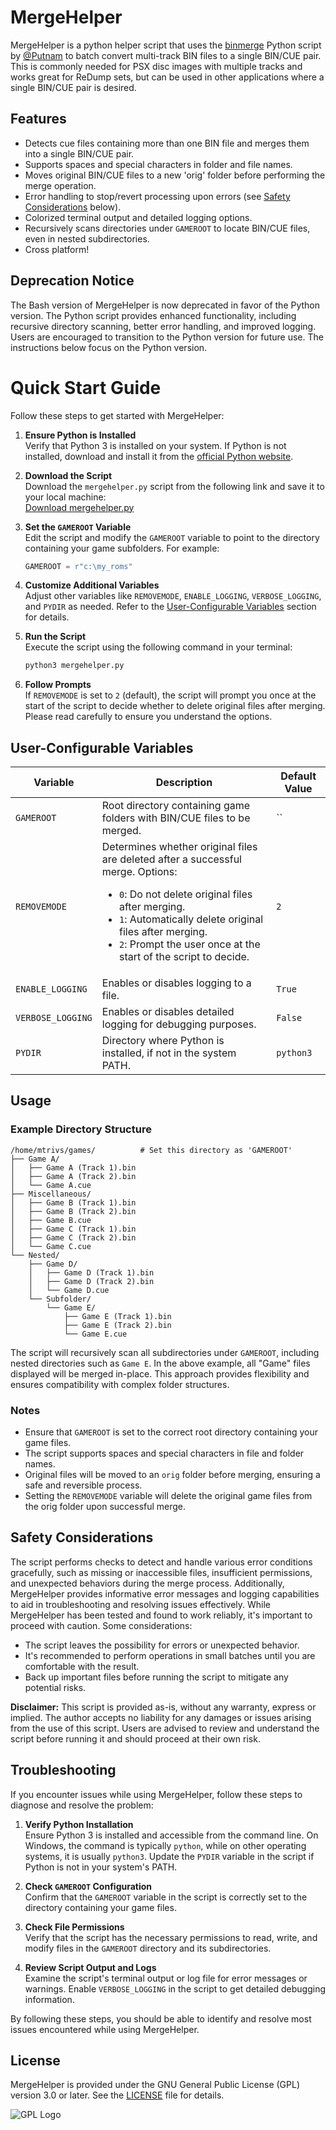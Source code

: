 # MergeHelper
MergeHelper is a python helper script that uses the [binmerge](https://github.com/putnam/binmerge) Python script by [@Putnam](https://github.com/putnam) to batch convert multi-track BIN files to a single BIN/CUE pair. This is commonly needed for PSX disc images with multiple tracks and works great for ReDump sets, but can be used in other applications where a single BIN/CUE pair is desired.

## Features
- Detects cue files containing more than one BIN file and merges them into a single BIN/CUE pair.
- Supports spaces and special characters in folder and file names.
- Moves original BIN/CUE files to a new 'orig' folder before performing the merge operation.
- Error handling to stop/revert processing upon errors (see [Safety Considerations](#safety) below).
- Colorized terminal output and detailed logging options.
- Recursively scans directories under `GAMEROOT` to locate BIN/CUE files, even in nested subdirectories.
- Cross platform!

## Deprecation Notice
The Bash version of MergeHelper is now deprecated in favor of the Python version. The Python script provides enhanced functionality, including recursive directory scanning, better error handling, and improved logging. Users are encouraged to transition to the Python version for future use. The instructions below focus on the Python version.

# Quick Start Guide

Follow these steps to get started with MergeHelper:
1. **Ensure Python is Installed**  
   Verify that Python 3 is installed on your system. If Python is not installed, download and install it from the [official Python website](https://www.python.org/downloads/).

2. **Download the Script**  
   Download the `mergehelper.py` script from the following link and save it to your local machine:  
   [Download mergehelper.py](https://raw.githubusercontent.com/mtrivs/MergeHelper/main/mergehelper.py)

3. **Set the `GAMEROOT` Variable**  
   Edit the script and modify the `GAMEROOT` variable to point to the directory containing your game subfolders. For example:  
   ```python
   GAMEROOT = r"c:\my_roms"
   ```

4. **Customize Additional Variables**  
   Adjust other variables like `REMOVEMODE`, `ENABLE_LOGGING`, `VERBOSE_LOGGING`, and `PYDIR` as needed. Refer to the [User-Configurable Variables](#vars) section for details.

5. **Run the Script**  
   Execute the script using the following command in your terminal:  
   ```bash
   python3 mergehelper.py
   ```

6. **Follow Prompts**  
   If `REMOVEMODE` is set to `2` (default), the script will prompt you once at the start of the script to decide whether to delete original files after merging. Please read carefully to ensure you understand the options.

<a id="vars"></a>
## User-Configurable Variables

| Variable         | Description                                                                 | Default Value                                                                 |
|------------------|-----------------------------------------------------------------------------|-------------------------------------------------------------------------------|
| `GAMEROOT`       | Root directory containing game folders with BIN/CUE files to be merged.     | ``         |
| `REMOVEMODE`     | Determines whether original files are deleted after a successful merge. Options: <ul><li>`0`: Do not delete original files after merging.</li><li> `1`: Automatically delete original files after merging.</li><li> `2`: Prompt the user once at the start of the script to decide.</li> |`2`|
| `ENABLE_LOGGING` | Enables or disables logging to a file.                                     | `True`                                                                       |
| `VERBOSE_LOGGING`| Enables or disables detailed logging for debugging purposes.               | `False`                                                                      |
| `PYDIR`          | Directory where Python is installed, if not in the system PATH.            | `python3`                                                           |

## Usage

### Example Directory Structure
```
/home/mtrivs/games/          # Set this directory as 'GAMEROOT'
├── Game A/
│   ├── Game A (Track 1).bin
│   ├── Game A (Track 2).bin
│   └── Game A.cue
├── Miscellaneous/
│   ├── Game B (Track 1).bin
│   ├── Game B (Track 2).bin
│   ├── Game B.cue
│   ├── Game C (Track 1).bin
│   ├── Game C (Track 2).bin
│   └── Game C.cue
└── Nested/
    ├── Game D/
    │   ├── Game D (Track 1).bin
    │   ├── Game D (Track 2).bin
    │   └── Game D.cue
    └── Subfolder/
        └── Game E/
            ├── Game E (Track 1).bin
            ├── Game E (Track 2).bin
            └── Game E.cue
```

The script will recursively scan all subdirectories under `GAMEROOT`, including nested directories such as `Game E`. In the above example, all "Game" files displayed will be merged in-place. This approach provides flexibility and ensures compatibility with complex folder structures.

### Notes
- Ensure that `GAMEROOT` is set to the correct root directory containing your game files.
- The script supports spaces and special characters in file and folder names.
- Original files will be moved to an `orig` folder before merging, ensuring a safe and reversible process.
- Setting the `REMOVEMODE` variable will delete the original game files from the orig folder upon successful merge.

<a id="safety"></a>
## Safety Considerations
The script performs checks to detect and handle various error conditions gracefully, such as missing or inaccessible files, insufficient permissions, and unexpected behaviors during the merge process. Additionally, MergeHelper provides informative error messages and logging capabilities to aid in troubleshooting and resolving issues effectively. While MergeHelper has been tested and found to work reliably, it's important to proceed with caution. Some considerations:

- The script leaves the possibility for errors or unexpected behavior.
- It's recommended to perform operations in small batches until you are comfortable with the result.
- Back up important files before running the script to mitigate any potential risks.

**Disclaimer:** This script is provided as-is, without any warranty, express or implied. The author accepts no liability for any damages or issues arising from the use of this script. Users are advised to review and understand the script before running it and should proceed at their own risk.

## Troubleshooting

If you encounter issues while using MergeHelper, follow these steps to diagnose and resolve the problem:

1. **Verify Python Installation**  
   Ensure Python 3 is installed and accessible from the command line. On Windows, the command is typically `python`, while on other operating systems, it is usually `python3`. Update the `PYDIR` variable in the script if Python is not in your system's PATH.

2. **Check `GAMEROOT` Configuration**  
   Confirm that the `GAMEROOT` variable in the script is correctly set to the directory containing your game files. 

3. **Check File Permissions**  
   Verify that the script has the necessary permissions to read, write, and modify files in the `GAMEROOT` directory and its subdirectories.

4. **Review Script Output and Logs**  
   Examine the script's terminal output or log file for error messages or warnings. Enable `VERBOSE_LOGGING` in the script to get detailed debugging information.

By following these steps, you should be able to identify and resolve most issues encountered while using MergeHelper.

## License

MergeHelper is provided under the GNU General Public License (GPL) version 3.0 or later. See the [LICENSE](LICENSE) file for details.

![GPL Logo](https://www.gnu.org/graphics/gplv3-88x31.png)
